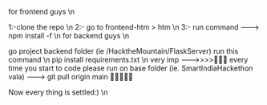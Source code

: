 for frontend guys  \n

1:-clone the repo \n 
2:- go to frontend-htm > htm   \n
3:- run command ---> npm install -f  \n
 for backend guys  \n 


  go project backend folder (ie /HacktheMountain/FlaskServer) run this command \n
  pip install requirements.txt  \n
very imp --->>>>🔴🔴🔴 every time you start to code please run on base folder (ie. SmartIndiaHackethon vala)  ---> git pull origin main  🔴🔴🔴🔴🔴 

Now every thing is settled:)   \n





